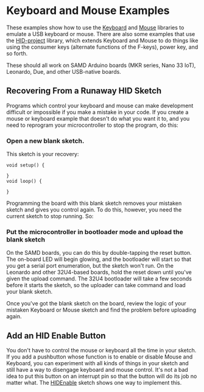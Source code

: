 # Keyboard and Mouse Examples

These examples show how to use the [Keyboard](https://www.arduino.cc/reference/en/language/functions/usb/keyboard/) and [Mouse](https://www.arduino.cc/reference/en/language/functions/usb/mouse/) libraries to emulate a USB keyboard or mouse. There are also some examples that use the [HID-project](https://github.com/NicoHood/HID/wiki) library, which extends Keyboard and Mouse to do things like using the consumer keys (alternate functions of the F-keys), power key, and so forth. 

These should all work on SAMD Arduino boards (MKR series, Nano 33 IoT), Leonardo, Due, and other USB-native boards. 

## Recovering From a Runaway HID Sketch

Programs which control your keyboard and mouse can make development difficult or impossible if you make a mistake in your code. If you create a mouse or keyboard example that doesn't do what you want it to, and you need to reprogram your microcontroller to stop the program, do this:

### Open a new blank sketch.

This sketch is your recovery:
````
void setup() {

}
void loop() {

}
````

Programming the board with this blank sketch removes your mistaken sketch and gives you control again.  To do this, however, you need the current sketch to stop running. So:

### Put the microcontroller in bootloader mode and upload the blank sketch

On the SAMD boards, you can do this by double-tapping the reset button. The on-board LED will begin glowing, and the bootloader will start so that you get a serial port enumeration, but the sketch won't run.  On the Leonardo and other 32U4-based boards, hold the reset down until you've given the upload command. The 32U4 bootloader will take a few seconds before it starts the sketch, so the uploader can take command and load your blank sketch. 

Once you've got the blank sketch on the board, review the logic of your mistaken Keyboard or Mouse sketch and find the problem before uploading again.

## Add an HID Enable Button

You don't have to control the mouse or keyboard all the time in your sketch. If you add a pushbutton whose function is to enable or disable Mouse and Keyboard, you can experiment with all kinds of things in your sketch and still have a way to disengage keyboard and mouse control. It's not a bad idea to put this button on an interrupt pin so that the button will do its job no matter what.  The [HIDEnable](https://github.com/tigoe/ArduinoGeneralExamples/tree/master/KeyboardMouseExamples/HIDEnable) sketch shows one way to implement this.